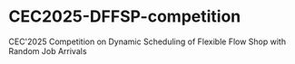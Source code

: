 # CEC2025-DFFSP-competition
CEC'2025 Competition on Dynamic Scheduling of Flexible Flow Shop with Random Job Arrivals 
